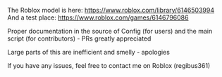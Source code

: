 The Roblox model is here:
https://www.roblox.com/library/6146503994<br>
And a test place:
https://www.roblox.com/games/6146796086

Proper documentation in the source of Config (for users) and the main script (for contributors) - PRs greatly appreciated

Large parts of this are inefficient and smelly - apologies

If you have any issues, feel free to contact me on Roblox (regibus361)
